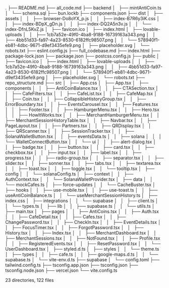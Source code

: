 .
├── README.md
├── all_code.md
├── backend
│   ├── mintAntiCoin.ts
│   └── schema.sql
├── bun.lockb
├── components.json
├── dist
│   ├── assets
│   │   ├── browser-Do8oYX_p.js
│   │   ├── index-B7R6y3iK.css
│   │   ├── index-BDpX_gDn.js
│   │   ├── index-DQ2A5n3v.js
│   │   └── index-DfnL5KvZ.js
│   ├── favicon.ico
│   ├── index.html
│   ├── lovable-uploads
│   │   ├── 1cb7a52e-49f0-4ba8-9188-16739163a343.png
│   │   ├── 4bb51d33-fa97-4a23-8530-6182ffc98507.png
│   │   └── 578940f1-eb81-4dbc-9671-d9ef3435efe9.png
│   ├── placeholder.svg
│   └── robots.txt
├── eslint.config.js
├── full_codebase.md
├── index.html
├── package-lock.json
├── package.json
├── postcss.config.js
├── public
│   ├── favicon.ico
│   ├── index.html
│   ├── lovable-uploads
│   │   ├── 1cb7a52e-49f0-4ba8-9188-16739163a343.png
│   │   ├── 4bb51d33-fa97-4a23-8530-6182ffc98507.png
│   │   └── 578940f1-eb81-4dbc-9671-d9ef3435efe9.png
│   ├── placeholder.svg
│   └── robots.txt
├── repo_structure.md
├── src
│   ├── App.css
│   ├── App.tsx
│   ├── components
│   │   ├── AntiCoinBalance.tsx
│   │   ├── CTASection.tsx
│   │   ├── CafeFilters.tsx
│   │   ├── CafeList.tsx
│   │   ├── CafeMap.tsx
│   │   ├── Coin.tsx
│   │   ├── CollapsibleHistoryGroup.tsx
│   │   ├── ErrorBoundary.tsx
│   │   ├── EventsCarousel.tsx
│   │   ├── Features.tsx
│   │   ├── Footer.tsx
│   │   ├── HamburgerMenu.tsx
│   │   ├── Hero.tsx
│   │   ├── HowItWorks.tsx
│   │   ├── MerchantHamburgerMenu.tsx
│   │   ├── MerchantSessionHistoryTable.tsx
│   │   ├── Navbar.tsx
│   │   ├── PageLayout.tsx
│   │   ├── Partners.tsx
│   │   ├── QRDisplay.tsx
│   │   ├── QRScanner.tsx
│   │   ├── SessionTracker.tsx
│   │   ├── SolanaWalletButton.tsx
│   │   ├── eventsData.ts
│   │   ├── solana
│   │   │   └── WalletConnectButton.tsx
│   │   └── ui
│   │       ├── alert-dialog.tsx
│   │       ├── badge.tsx
│   │       ├── button.tsx
│   │       ├── card.tsx
│   │       ├── checkbox.tsx
│   │       ├── input.tsx
│   │       ├── label.tsx
│   │       ├── progress.tsx
│   │       ├── radio-group.tsx
│   │       ├── separator.tsx
│   │       ├── slider.tsx
│   │       ├── sonner.tsx
│   │       ├── tabs.tsx
│   │       ├── textarea.tsx
│   │       ├── toast.tsx
│   │       ├── toggle.tsx
│   │       └── tooltip.tsx
│   ├── config
│   │   └── solanaConfig.ts
│   ├── context
│   │   ├── AuthContext.tsx
│   │   └── SolanaWalletProvider.tsx
│   ├── data
│   │   └── mockCafes.ts
│   ├── force-updates
│   │   └── CacheBuster.tsx
│   ├── hooks
│   │   ├── use-mobile.tsx
│   │   ├── use-toast.ts
│   │   ├── useAntiCoinBalance.ts
│   │   └── useMerchantSessionHistory.ts
│   ├── index.css
│   ├── integrations
│   │   └── supabase
│   │       ├── client.ts
│   │       └── types.ts
│   ├── lib
│   │   ├── supabase.ts
│   │   └── utils.ts
│   ├── main.tsx
│   ├── pages
│   │   ├── AntiCoins.tsx
│   │   ├── Auth.tsx
│   │   ├── CafeDetail.tsx
│   │   ├── Cafes.tsx
│   │   ├── ChangePassword.tsx
│   │   ├── CheckIn.tsx
│   │   ├── EventDetails.tsx
│   │   ├── FocusTimer.tsx
│   │   ├── ForgotPassword.tsx
│   │   ├── History.tsx
│   │   ├── Index.tsx
│   │   ├── MerchantDashboard.tsx
│   │   ├── MerchantSessions.tsx
│   │   ├── NotFound.tsx
│   │   ├── Profile.tsx
│   │   ├── RegisteredEvents.tsx
│   │   ├── ResetPassword.tsx
│   │   └── UserDashboard.tsx
│   ├── styled.d.ts
│   ├── styles
│   │   └── theme.ts
│   ├── types
│   │   ├── cafe.ts
│   │   ├── google-maps.d.ts
│   │   └── supabase.ts
│   └── vite-env.d.ts
├── supabase
│   └── config.toml
├── tailwind.config.ts
├── tsconfig.app.json
├── tsconfig.json
├── tsconfig.node.json
├── vercel.json
└── vite.config.ts

23 directories, 122 files

